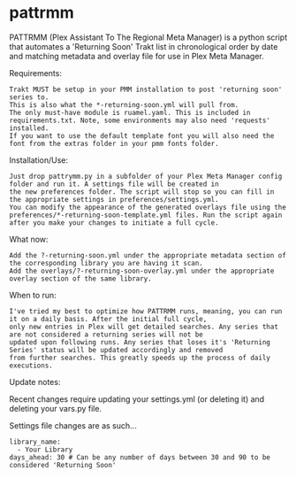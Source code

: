 # pattrmm
PATTRMM (Plex Assistant To The Regional Meta Manager) is a python script that automates a 'Returning Soon' Trakt list in chronological order by date and matching metadata and overlay file for use in Plex Meta Manager.

Requirements:
    
    Trakt MUST be setup in your PMM installation to post 'returning soon' series to.
    This is also what the *-returning-soon.yml will pull from.
    The only must-have module is ruamel.yaml. This is included in requirements.txt. Note, some environments may also need 'requests' installed.
    If you want to use the default template font you will also need the font from the extras folder in your pmm fonts folder.

Installation/Use:
    
    Just drop pattrymm.py in a subfolder of your Plex Meta Manager config folder and run it. A settings file will be created in
    the new preferences folder. The script will stop so you can fill in the appropriate settings in preferences/settings.yml.
    You can modify the appearance of the generated overlays file using the
    preferences/*-returning-soon-template.yml files. Run the script again after you make your changes to initiate a full cycle.

What now:
    
    Add the ?-returning-soon.yml under the appropriate metadata section of the corresponding library you are having it scan.
    Add the overlays/?-returning-soon-overlay.yml under the appropriate overlay section of the same library.

When to run:
    
    I've tried my best to optimize how PATTRMM runs, meaning, you can run it on a daily basis. After the initial full cycle,
    only new entries in Plex will get detailed searches. Any series that are not considered a returning series will not be
    updated upon following runs. Any series that loses it's 'Returning Series' status will be updated accordingly and removed
    from further searches. This greatly speeds up the process of daily executions.

Update notes:

Recent changes require updating your settings.yml (or deleting it) and deleting your vars.py file.

Settings file changes are as such...
    
    library_name:
      - Your Library
    days_ahead: 30 # Can be any number of days between 30 and 90 to be considered 'Returning Soon'

